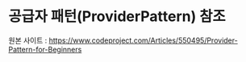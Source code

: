 # 공급자 패턴(ProviderPattern) 참조 
원본 사이트 : https://www.codeproject.com/Articles/550495/Provider-Pattern-for-Beginners

